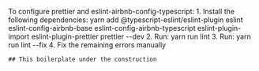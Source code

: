 To configure prettier and eslint-airbnb-config-typescript:
    1. Install the following dependencies:
        yarn add @typescript-eslint/eslint-plugin eslint eslint-config-airbnb-base eslint-config-airbnb-typescript eslint-plugin-import eslint-plugin-prettier prettier --dev
    2. Run:
        yarn run lint
    3. Run:
        yarn run lint --fix
    4. Fix the remaining errors manually


    ## This boilerplate under the construction